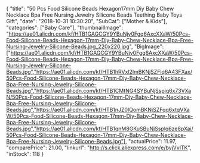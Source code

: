 {
	"title": "50 Pcs Food Silicone Beads Hexagon17mm Diy Baby Chew Necklace Bpa Free Nursing Jewelry Silicone Beads Teething Baby Toys Gift",
	"date": "2018-10-31 10:30:20",
	"SubCat": ["Mother & Kids"],
	"categories": ["Baby Care"],
	"thumbnailImage": "https://ae01.alicdn.com/kf/HTB1GAGCGY9YBuNjy0Fgq6AxcXXaW/50Pcs-Food-Silicone-Beads-Hexagon-17mm-Diy-Baby-Chew-Necklace-Bpa-Free-Nursing-Jewelry-Silicone-Beads.jpg_220x220.jpg",
	"BigImage": ["https://ae01.alicdn.com/kf/HTB1GAGCGY9YBuNjy0Fgq6AxcXXaW/50Pcs-Food-Silicone-Beads-Hexagon-17mm-Diy-Baby-Chew-Necklace-Bpa-Free-Nursing-Jewelry-Silicone-Beads.jpg","https://ae01.alicdn.com/kf/HTB1hRVxl2ImBKNjSZFlq6A43FXax/50Pcs-Food-Silicone-Beads-Hexagon-17mm-Diy-Baby-Chew-Necklace-Bpa-Free-Nursing-Jewelry-Silicone-Beads.jpg","https://ae01.alicdn.com/kf/HTB1CMtNG4SYBuNjSspjq6x73VXaN/50Pcs-Food-Silicone-Beads-Hexagon-17mm-Diy-Baby-Chew-Necklace-Bpa-Free-Nursing-Jewelry-Silicone-Beads.jpg","https://ae01.alicdn.com/kf/HTB1nJZ0lQomBKNjSZFqq6xtqVXaW/50Pcs-Food-Silicone-Beads-Hexagon-17mm-Diy-Baby-Chew-Necklace-Bpa-Free-Nursing-Jewelry-Silicone-Beads.jpg","https://ae01.alicdn.com/kf/HTB1qnM8GKuSBuNjSsplq6ze8pXai/50Pcs-Food-Silicone-Beads-Hexagon-17mm-Diy-Baby-Chew-Necklace-Bpa-Free-Nursing-Jewelry-Silicone-Beads.jpg"],
	"actualPrice": 11.97,
	"comparePrice": 21.00,
	"linkurl": "http://s.click.aliexpress.com/e/byjVvlTK",
	"inStock": 118
}
